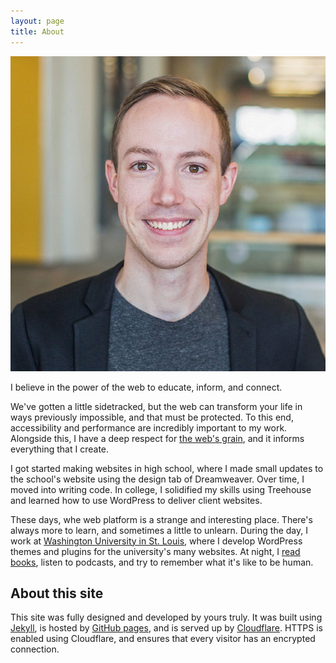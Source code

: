```yaml
---
layout: page
title: About
---
```

<img class="headshot" src="/img/samhermes-large.jpg" alt="Sam Hermes headshot">

<p class="subhead">I believe in the power of the web to educate, inform, and connect.</p>

We've gotten a little sidetracked, but the web can transform your life in ways previously impossible, and that must be protected. To this end, accessibility and performance are incredibly important to my work. Alongside this, I have a deep respect for [the web's grain](https://frankchimero.com/writing/the-webs-grain/), and it informs everything that I create.

I got started making websites in high school, where I made small updates to the school's website using the design tab of Dreamweaver. Over time, I moved into writing code. In college, I solidified my skills using Treehouse and learned how to use WordPress to deliver client websites.

These days, whe web platform is a strange and interesting place. There's always more to learn, and sometimes a little to unlearn. During the day, I work at [Washington University in St. Louis](https://wustl.edu), where I develop WordPress themes and plugins for the university's many websites. At night, I [read books](https://samhermes.com/reading-list), listen to podcasts, and try to remember what it's like to be human.

## About this site

This site was fully designed and developed by yours truly. It was built using [Jekyll](https://jekyllrb.com/), is hosted by [GitHub pages](https://pages.github.com/), and is served up by [Cloudflare](https://www.cloudflare.com/). HTTPS is enabled using Cloudflare, and ensures that every visitor has an encrypted connection.